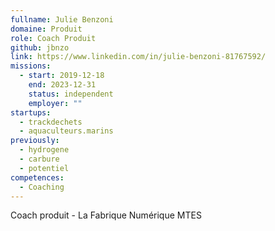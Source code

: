 ```yaml
---
fullname: Julie Benzoni
domaine: Produit
role: Coach Produit
github: jbnzo
link: https://www.linkedin.com/in/julie-benzoni-81767592/
missions:
  - start: 2019-12-18
    end: 2023-12-31
    status: independent
    employer: ""
startups:
  - trackdechets
  - aquaculteurs.marins
previously:
  - hydrogene
  - carbure
  - potentiel
competences:
  - Coaching
---
```

Coach produit - La Fabrique Numérique MTES